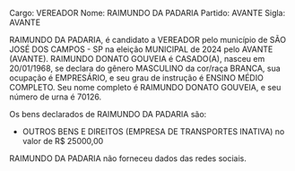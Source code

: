Cargo: VEREADOR
Nome: RAIMUNDO DA PADARIA
Partido: AVANTE
Sigla: AVANTE

RAIMUNDO DA PADARIA, é candidato a VEREADOR pelo município de SÃO JOSÉ DOS CAMPOS - SP na eleição MUNICIPAL de 2024 pelo AVANTE (AVANTE).
RAIMUNDO DONATO GOUVEIA é CASADO(A), nasceu em 20/01/1968, se declara do gênero MASCULINO da cor/raça BRANCA, sua ocupação é EMPRESÁRIO, e seu grau de instrução é ENSINO MÉDIO COMPLETO.
Seu nome completo é RAIMUNDO DONATO GOUVEIA, e seu número de urna é 70126.

Os bens declarados de RAIMUNDO DA PADARIA são: 
- OUTROS BENS E DIREITOS (EMPRESA DE TRANSPORTES INATIVA) no valor de R$ 25000,00

RAIMUNDO DA PADARIA não forneceu dados das redes sociais.